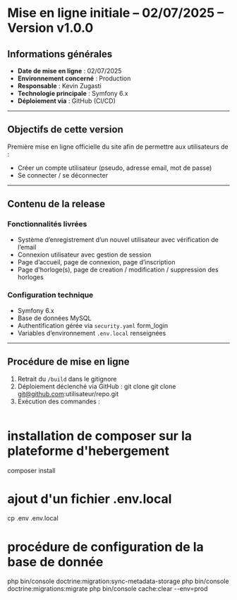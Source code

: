 # Mise en ligne initiale – 02/07/2025 – Version v1.0.0

##  Informations générales
- **Date de mise en ligne** : 02/07/2025
- **Environnement concerné** : Production
- **Responsable** : Kevin Zugasti
- **Technologie principale** : Symfony 6.x
- **Déploiement via** : GitHub (CI/CD)

---

##  Objectifs de cette version

Première mise en ligne officielle du site afin de permettre aux utilisateurs de :
- Créer un compte utilisateur (pseudo, adresse email, mot de passe)
- Se connecter / se déconnecter

---

##  Contenu de la release

###  Fonctionnalités livrées
- Système d’enregistrement d’un nouvel utilisateur avec vérification de l’email
- Connexion utilisateur avec gestion de session
- Page d’accueil, page de connexion, page d’inscription
- Page d'horloge(s), page de creation / modification / suppression des horloges

###  Configuration technique
- Symfony 6.x
- Base de données MySQL
- Authentification gérée via `security.yaml` form_login
- Variables d’environnement `.env.local` renseignées

---

##  Procédure de mise en ligne

1. Retrait du `/build` dans le gitignore
2. Déploiement déclenché via GitHub : 
git clone git clone git@github.com:utilisateur/repo.git 
3. Exécution des commandes :
   ```bash
# installation de composer sur la plateforme d'hebergement
   composer install
# ajout d'un fichier .env.local
   cp .env .env.local
# procédure de configuration de la base de donnée
   php bin/console doctrine:migration:sync-metadata-storage
   php bin/console doctrine:migrations:migrate 
   php bin/console cache:clear --env=prod
   ```